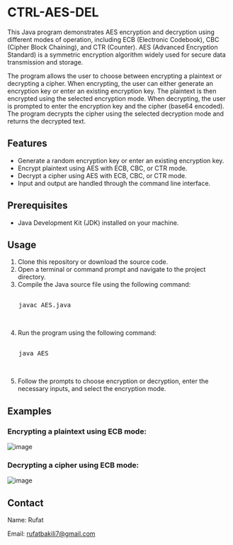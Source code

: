 # CTRL-AES-DEL

This Java program demonstrates AES encryption and decryption using different modes of operation, including ECB (Electronic Codebook), CBC (Cipher Block Chaining), and CTR (Counter). AES (Advanced Encryption Standard) is a symmetric encryption algorithm widely used for secure data transmission and storage.

The program allows the user to choose between encrypting a plaintext or decrypting a cipher. When encrypting, the user can either generate an encryption key or enter an existing encryption key. The plaintext is then encrypted using the selected encryption mode. When decrypting, the user is prompted to enter the encryption key and the cipher (base64 encoded). The program decrypts the cipher using the selected decryption mode and returns the decrypted text.

## Features

- Generate a random encryption key or enter an existing encryption key.
- Encrypt plaintext using AES with ECB, CBC, or CTR mode.
- Decrypt a cipher using AES with ECB, CBC, or CTR mode.
- Input and output are handled through the command line interface.

## Prerequisites

- Java Development Kit (JDK) installed on your machine.

## Usage

1. Clone this repository or download the source code.
2. Open a terminal or command prompt and navigate to the project directory.
3. Compile the Java source file using the following command:
 <pre>
   
   javac AES.java
   
 </pre>  
   
4. Run the program using the following command:
 <pre>

   java AES
   
 </pre>

5. Follow the prompts to choose encryption or decryption, enter the necessary inputs, and select the encryption mode.

## Examples
  
  ### Encrypting a plaintext using ECB mode:
  
![image](https://github.com/rufat3/Ctrl-Aes-Del/assets/116825667/0bc86835-7c34-4955-bb26-272df177c1a0)


  ### Decrypting a cipher using ECB mode:
  
  ![image](https://github.com/rufat3/Ctrl-Aes-Del/assets/116825667/303fc3bd-170f-4eb7-a251-3f2961cf5222)


## Contact


Name: Rufat

Email: rufatbakili7@gmail.com


  
  








   
